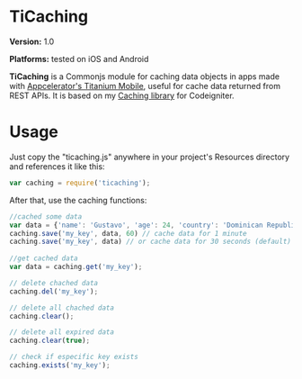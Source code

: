 TiCaching
================

**Version:** 1.0

**Platforms:** tested on iOS and Android 

**TiCaching** is a Commonjs module for caching data objects in apps made with [Appcelerator's Titanium Mobile](http://www.appcelerator.com/platform/titanium-sdk), useful for cache data returned from REST APIs. It is based on my [Caching library](https://github.com/gbaldera/CI-Caching/) for Codeigniter.

Usage
================

Just copy the "ticaching.js" anywhere in your project's Resources directory and references it like this:

```js
var caching = require('ticaching');
```

After that, use the caching functions:

```js
//cached some data
var data = {'name': 'Gustavo', 'age': 24, 'country': 'Dominican Republic'}
caching.save('my_key', data, 60) // cache data for 1 minute
caching.save('my_key', data) // or cache data for 30 seconds (default)
 
//get cached data
var data = caching.get('my_key');

// delete chached data
caching.del('my_key');

// delete all chached data
caching.clear();

// delete all expired data
caching.clear(true);

// check if especific key exists
caching.exists('my_key');

```
